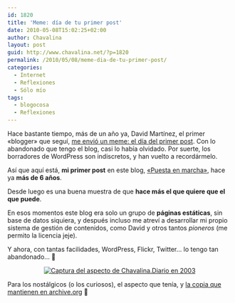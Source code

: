 ```yaml
---
id: 1820
title: 'Meme: día de tu primer post'
date: 2010-05-08T15:02:25+02:00
author: Chavalina
layout: post
guid: http://www.chavalina.net/?p=1820
permalink: /2010/05/08/meme-dia-de-tu-primer-post/
categories:
  - Internet
  - Reflexiones
  - Sólo mío
tags:
  - blogocosa
  - Reflexiones
---
```

Hace bastante tiempo, más de un año ya, David Martínez, el primer «blogger» que seguí, <a href="http://dmnet.bitacoras.com/archivos/chorradas/meme-dia-de-tu-primer-post.php" target="_blank">me envió un meme: el día del primer post</a>. Con lo abandonado que tengo el blog, casi lo había olvidado. Por suerte, los borradores de WordPress son indiscretos, y han vuelto a recordármelo.

Así que aquí está, **mi primer post** en este blog, [«Puesta en marcha»](http://www.chavalina.net/2003/11/22/post-1/), hace ya **más de 6 años**.

Desde luego es una buena muestra de que **hace más el que quiere que el que puede**.

En esos momentos este blog era solo un grupo de **páginas estáticas**, sin base de datos siquiera, y después incluso me atreví a desarrollar mi propio sistema de gestión de contenidos, como David y otros tantos _pioneros_ (me permito la licencia jeje).

Y ahora, con tantas facilidades, WordPress, Flickr, Twitter… lo tengo tan abandonado… 🙁

<p style="text-align: center;">
  <a href="/imagenes/2010/05/Mi-pagina-de-inicio-Weblog-de-Chavalina-chavalina.tk-._1273327093141.png"><img class="aligncenter size-medium wp-image-1849" title=".- Mi pagina de inicio - Weblog de Chavalina - chavalina.tk -._1273327093141" src="/imagenes/2010/05/Mi-pagina-de-inicio-Weblog-de-Chavalina-chavalina.tk-._1273327093141-300x196.png" alt="Captura del aspecto de Chavalina.Diario en 2003" width="300" height="196" srcset="http://www.chavalina.net/imagenes/2010/05/Mi-pagina-de-inicio-Weblog-de-Chavalina-chavalina.tk-._1273327093141-300x196.png 300w, http://www.chavalina.net/imagenes/2010/05/Mi-pagina-de-inicio-Weblog-de-Chavalina-chavalina.tk-._1273327093141.png 795w" sizes="(max-width: 300px) 100vw, 300px" /></a>
</p>

Para los nostálgicos (o los curiosos), el aspecto que tenía, y <a href="http://web.archive.org/web/20040329085832/http://www.chavalina.net/" target="_blank">la copia que mantienen en archive.org</a> 🙂